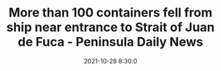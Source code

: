 ---
"title": "More than 100 containers fell from ship near entrance to Strait of Juan de Fuca - Peninsula Daily News"
"date": "2021-10-28 8:30:0"
"feed_name": "GOOGLENEWSMINING"
"feed_website": "https://news.google.com/search?q=mining%2Bincident&hl=en-US&gl=US&ceid=US:en"
"feed_rss": "https://news.google.com/rss/search?q=mining%2Bincident&hl=en-US&gl=US&ceid=US:en"
"link": "https://www.peninsuladailynews.com/news/more-than-100-containers-fell-from-ship-near-entrance-to-strait-of-juan-de-fuca/"
"source": "{'href': 'https://www.peninsuladailynews.com', 'title': 'Peninsula Daily News'}"
"file": "_posts/2021-1-1-91c2e84052b17846dee314e71bd2afccc09c70bd.md"
"accident": "0"
"drilling": "0"
"dead": "0"
"injured": "0"
"arrested": "0"
"place": "unknown place"
"where": "unknown site"
"causes": "unknown"
"place_uri": "unknown place"
---